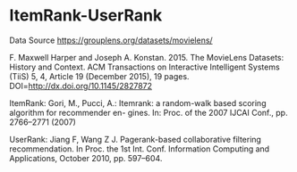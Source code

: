 # ItemRank-UserRank

Data Source
https://grouplens.org/datasets/movielens/

F. Maxwell Harper and Joseph A. Konstan. 2015. The MovieLens Datasets: History and Context. ACM Transactions on Interactive Intelligent Systems (TiiS) 5, 4, Article 19 (December 2015), 19 pages. DOI=http://dx.doi.org/10.1145/2827872



ItemRank:
Gori, M., Pucci, A.: Itemrank: a random-walk based scoring algorithm for recommender en- gines. In: Proc. of the 2007 IJCAI Conf., pp. 2766–2771 (2007)




UserRank:
Jiang F, Wang Z J. Pagerank-based collaborative filtering recommendation. In Proc. the 1st Int. Conf. Information Computing and Applications, October 2010, pp. 597–604.
